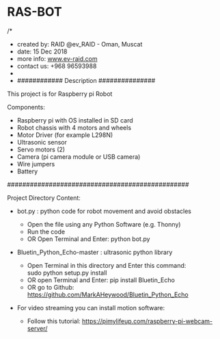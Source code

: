 # RAS-BOT
/*
 * created by: RAID @ev_RAID - Oman, Muscat
 * date: 15 Dec 2018
 * more info: www.ev-raid.com
 * contact us: +968 96593988
 *
 * ############ Description ###############
 
 This project is for Raspberry pi Robot
 
 Components:
 - Raspberry pi with OS installed in SD card
 - Robot chassis with 4 motors and wheels
 - Motor Driver (for example L298N)
 - Ultrasonic sensor
 - Servo motors (2)
 - Camera (pi camera module or USB camera)
 - Wire jumpers
 - Battery
 
 ################################################
 
 Project Directory Content:
- bot.py      : python code for robot movement and avoid obstacles
    * Open the file using any Python Software (e.g. Thonny)
    * Run the code 
    * OR Open Terminal and Enter:  python bot.py

- Bluetin_Python_Echo-master      :  ultrasonic python library
    * Open Terminal in this directory and Enter this command:   
      sudo python setup.py install
    * OR open Terminal and Enter:
      pip install Bluetin_Echo
    * OR go to Github: https://github.com/MarkAHeywood/Bluetin_Python_Echo

- For video streaming you can install motion software:
    * Follow this tutorial: https://pimylifeup.com/raspberry-pi-webcam-server/
    
